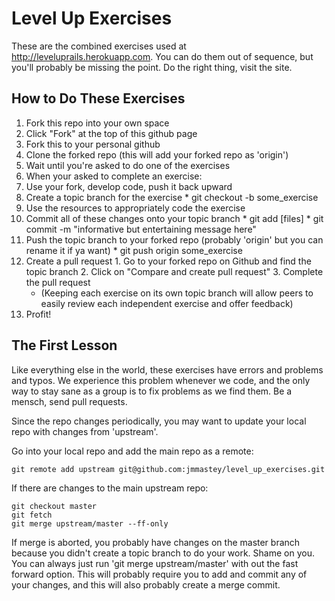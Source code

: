 # Level Up Exercises

These are the combined exercises used at http://leveluprails.herokuapp.com. You can do them out of sequence, but you'll probably be missing the point. Do the right thing, visit the site.

## How to Do These Exercises

1. Fork this repo into your own space
  1. Click "Fork" at the top of this github page
  2. Fork this to your personal github
  3. Clone the forked repo (this will add your forked repo as 'origin')
2. Wait until you're asked to do one of the exercises
3. When your asked to complete an exercise:
  1. Use your fork, develop code, push it back upward
  2. Create a topic branch for the exercise
    * git checkout -b some_exercise
  3. Use the resources to appropriately code the exercise
  4. Commit all of these changes onto your topic branch
    * git add [files]
    * git commit -m "informative but entertaining message here"
  5. Push the topic branch to your forked repo (probably 'origin' but you can rename it if ya want)
    * git push origin some_exercise
  6. Create a pull request
    1. Go to your forked repo on Github and find the topic branch
    2. Click on "Compare and create pull request"
    3. Complete the pull request
      * (Keeping each exercise on its own topic branch will allow peers to easily review each independent exercise and offer feedback)
4. Profit!

## The First Lesson

Like everything else in the world, these exercises have errors and problems and typos. We experience this problem whenever we code, and the only way to stay sane as a group is to fix problems as we find them. Be a mensch, send pull requests.

Since the repo changes periodically, you may want to update your local repo with changes from 'upstream'.

Go into your local repo and add the main repo as a remote:

```
git remote add upstream git@github.com:jmmastey/level_up_exercises.git
```

If there are changes to the main upstream repo:

```
git checkout master
git fetch
git merge upstream/master --ff-only
```

If merge is aborted, you probably have changes on the master branch because you didn't create a topic branch to do your work.
Shame on you.
You can always just run 'git merge upstream/master' with out the fast forward option.
This will probably require you to
add and commit any of your changes, and this will also probably create a merge commit.
